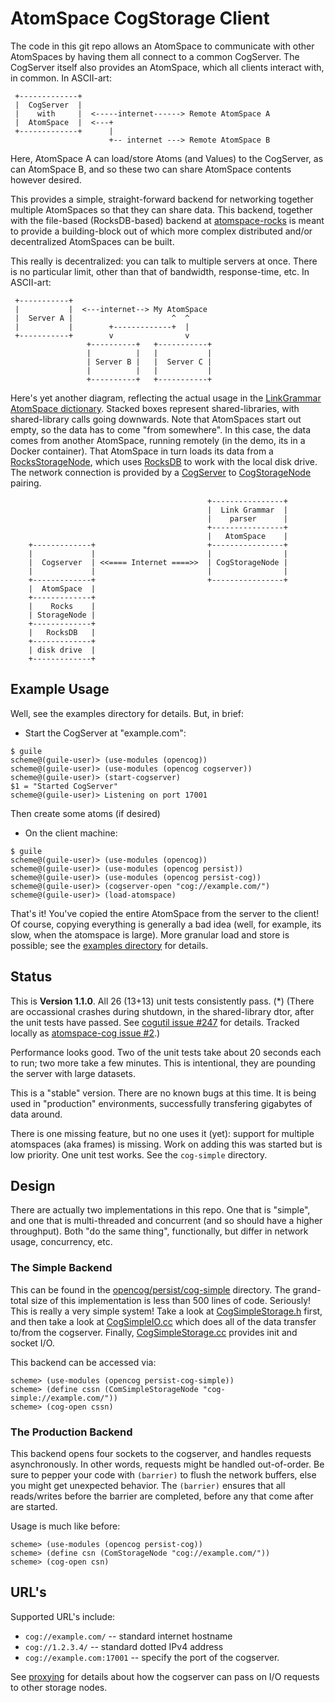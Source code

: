
AtomSpace CogStorage Client
===========================
<!--
[![CircleCI](https://circleci.com/gh/opencog/atomspace-cog.svg?style=svg)](https://circleci.com/gh/opencog/atomspace-cog)
-->

The code in this git repo allows an AtomSpace to communicate with
other AtomSpaces by having them all connect to a common CogServer.
The CogServer itself also provides an AtomSpace, which all clients
interact with, in common.  In ASCII-art:
```
 +-------------+
 |  CogServer  |
 |    with     |  <-----internet------> Remote AtomSpace A
 |  AtomSpace  |  <---+
 +-------------+      |
                      +-- internet ---> Remote AtomSpace B

```

Here, AtomSpace A can load/store Atoms (and Values) to the CogServer,
as can AtomSpace B, and so these two can share AtomSpace contents
however desired.

This provides a simple, straight-forward backend for networking
together multiple AtomSpaces so that they can share data. This
backend, together with the file-based (RocksDB-based) backend
at [atomspace-rocks](https://github.com/opencog/atomspace-rocks)
is meant to provide a building-block out of which more complex
distributed and/or decentralized AtomSpaces can be built.

This really is decentralized: you can talk to multiple servers at once.
There is no particular limit, other than that of bandwidth,
response-time, etc.  In ASCII-art:

```
 +-----------+
 |           |  <---internet--> My AtomSpace
 |  Server A |                      ^  ^
 |           |        +-------------+  |
 +-----------+        v                v
                 +----------+   +-----------+
                 |          |   |           |
                 | Server B |   |  Server C |
                 |          |   |           |
                 +----------+   +-----------+
```

Here's yet another diagram, reflecting the actual usage in the
[LinkGrammar AtomSpace dictionary](https://github.com/opencog/link-grammar/tree/master/link-grammar/dict-atomese).
Stacked boxes represent shared-libraries, with shared-library calls going
downwards. Note that AtomSpaces start out empty, so the data has to come
"from somewhere". In this case, the data comes from another AtomSpace, running
remotely (in the demo, its in a Docker container).  That AtomSpace in turn
loads its data from a
[RocksStorageNode](https://github.com/opencog/opencog-rocks), which uses
[RocksDB](https://rocksdb.org) to work with the local disk drive.
The network connection is provided by a
[CogServer](https://github.com/opencog/cogserver) to
[CogStorageNode](https://github.com/opencog/opencog-cog) pairing.
```
                                            +----------------+
                                            |  Link Grammar  |
                                            |    parser      |
                                            +----------------+
                                            |   AtomSpace    |
    +-------------+                         +----------------+
    |             |                         |                |
    |  Cogserver  | <<==== Internet ====>>  | CogStorageNode |
    |             |                         |                |
    +-------------+                         +----------------+
    |  AtomSpace  |
    +-------------+
    |    Rocks    |
    | StorageNode |
    +-------------+
    |   RocksDB   |
    +-------------+
    | disk drive  |
    +-------------+
```


Example Usage
-------------
Well, see the examples directory for details. But, in brief:

* Start the CogServer at "example.com":
```
$ guile
scheme@(guile-user)> (use-modules (opencog))
scheme@(guile-user)> (use-modules (opencog cogserver))
scheme@(guile-user)> (start-cogserver)
$1 = "Started CogServer"
scheme@(guile-user)> Listening on port 17001
```
Then create some atoms (if desired)

* On the client machine:
```
$ guile
scheme@(guile-user)> (use-modules (opencog))
scheme@(guile-user)> (use-modules (opencog persist))
scheme@(guile-user)> (use-modules (opencog persist-cog))
scheme@(guile-user)> (cogserver-open "cog://example.com/")
scheme@(guile-user)> (load-atomspace)
```

That's it! You've copied the entire AtomSpace from the server to
the client!  Of course, copying everything is generally a bad idea
(well, for example, its slow, when the atomspace is large). More
granular load and store is possible; see the
[examples directory](examples) for details.

Status
------
This is **Version 1.1.0**. All 26 (13+13) unit tests consistently
pass. (*) (There are occassional crashes during shutdown, in the
shared-library dtor, after the unit tests have passed. See
[cogutil issue #247](https://github.com/opencog/cogutil/issues/247)
for details. Tracked locally as
[atomspace-cog issue #2](https://github.com/opencog/atomspace-cog/issues/2).)

Performance looks good. Two of the unit tests take about 20 seconds
each to run; two more take a few minutes.  This is intentional,
they are pounding the server with large datasets.

This is a "stable" version. There are no known bugs at this time.
It is being used in "production" environments, successfully transfering
gigabytes of data around.

There is one missing feature, but no one uses it (yet): support for
multiple atomspaces (aka frames) is missing. Work on adding this was
started but is low priority.  One unit test works. See the `cog-simple`
directory.

Design
------
There are actually two implementations in this repo. One that is
"simple", and one that is multi-threaded and concurrent (and so
should have a higher throughput). Both "do the same thing",
functionally, but differ in network usage, concurrency, etc.

### The Simple Backend
This can be found in the [opencog/persist/cog-simple](opencog/persist/cog-simple)
directory.  The grand-total size of this implementation is less than 500
lines of code. Seriously! This is really a very simple system!  Take a
look at [CogSimpleStorage.h](opencog/persist/cog-simple/CogSimpleStorage.h)
first, and then take a look at
[CogSimpleIO.cc](opencog/persist/cog-simple/CogSimpleIO.cc)
which does all of the data transfer to/from the cogserver. Finally,
[CogSimpleStorage.cc](opencog/persist/cog-simple/CogSimpleStorage.cc)
provides init and socket I/O.

This backend can be accessed via:
```
scheme> (use-modules (opencog persist-cog-simple))
scheme> (define cssn (ComSimpleStorageNode "cog-simple://example.com/"))
scheme> (cog-open cssn)
```

### The Production Backend
This backend opens four sockets to the cogserver, and handles requests
asynchronously. In other words, requests might be handled out-of-order.
Be sure to pepper your code with `(barrier)` to flush the network
buffers, else you might get unexpected behavior. The `(barrier)` ensures
that all reads/writes before the barrier are completed, before any that
come after are started.

Usage is much like before:
```
scheme> (use-modules (opencog persist-cog))
scheme> (define csn (ComStorageNode "cog://example.com/"))
scheme> (cog-open csn)
```

URL's
-----
Supported URL's include:
* `cog://example.com/` -- standard internet hostname
* `cog://1.2.3.4/` -- standard dotted IPv4 address
* `cog://example.com:17001` -- specify the port of the cogserver.

See
[proxying](https://github.com/opencog/atomspace/tree/master/opencog/persist/proxy)
for details about how the cogserver can pass on I/O requests to other
storage nodes.
